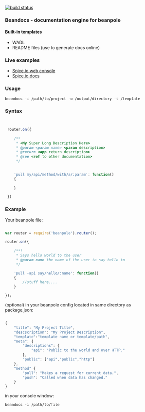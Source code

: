 [![build status](https://secure.travis-ci.org/crcn/beandocs.png)](http://travis-ci.org/crcn/beandocs)
### Beandocs - documentation engine for beanpole          
             
#### Built-in templates    

- WADL
- README files (use to generate docs online)

### Live examples

- [Spice.io web console](https://apigee.com/architectd/embed/console/spiceio)
- [Spice.io docs](https://github.com/spiceapps/spice.io-docs)

### Usage     

	beandocs -i /path/to/project -o /output/directory -t /template

### Syntax  

```javascript


 router.on({
 	
 	/**
	 * <My Super Long Description Here>
	 * @param <param name> <param description>
	 * @return <app return description>
	 * @see <ref to other documentation>
	 */

	
	'pull my/api/method/with/a/:param': function()
	{
		
	}

 })

 ````



### Example

Your beanpole file:

```javascript

var router = require('beanpole').router();

router.on({
	
	/**!
	 * Says hello world to the user
	 * @param name the name of the user to say hello to
	 */

	'pull -api say/hello/:name': function()
	{
		//stuff here....
	}

});

```

(optional) in your beanpole config located in same directory as package.json: 


```javascript

{
	"title": "My Project Title",
	"descscription": "My Project Description",
	"template":"template name or template/path",
	"meta": {
		"descriptions": {
			"api": "Public to the world and over HTTP."
		},
		"public": ["api","public","http"]
	},
	"method" {
		"pull": "Makes a request for current data.",
		"push": "Called when data has changed."
	}
}

```


in your console window:
	
	beandocs -i /path/to/file